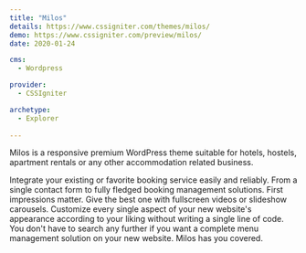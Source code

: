 ```yaml
---
title: "Milos"
details: https://www.cssigniter.com/themes/milos/
demo: https://www.cssigniter.com/preview/milos/
date: 2020-01-24

cms: 
  - Wordpress

provider: 
  - CSSIgniter

archetype:
  - Explorer
  
---
```


Milos is a responsive premium WordPress theme suitable for hotels, hostels, apartment rentals or any other accommodation related business.

Integrate your existing or favorite booking service easily and reliably. From a single contact form to fully fledged booking management solutions. First impressions matter. Give the best one with fullscreen videos or slideshow carousels. Customize every single aspect of your new website's appearance according to your liking without writing a single line of code. You don't have to search any further if you want a complete menu management solution on your new website. Milos has you covered.
